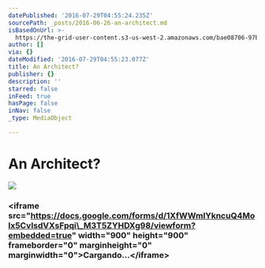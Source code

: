 ```yaml
---
datePublished: '2016-07-29T04:55:24.235Z'
sourcePath: _posts/2016-06-26-an-architect.md
isBasedOnUrl: >-
  https://the-grid-user-content.s3-us-west-2.amazonaws.com/bae08706-97b7-4440-ac9b-3fdec1fc1674.jpg
author: []
via: {}
dateModified: '2016-07-29T04:55:23.077Z'
title: An Architect?
publisher: {}
description: ''
starred: false
inFeed: true
hasPage: false
inNav: false
_type: MediaObject

---
```

# An Architect?
![](https://the-grid-user-content.s3-us-west-2.amazonaws.com/bae08706-97b7-4440-ac9b-3fdec1fc1674.jpg)

### <iframe src="https://docs.google.com/forms/d/1XfWWmIYkncuQ4Molx5CvIsdVXsFpqi\_M3T5ZYHDXg98/viewform?embedded=true" width="900" height="900" frameborder="0" marginheight="0" marginwidth="0"\>Cargando...</iframe\>